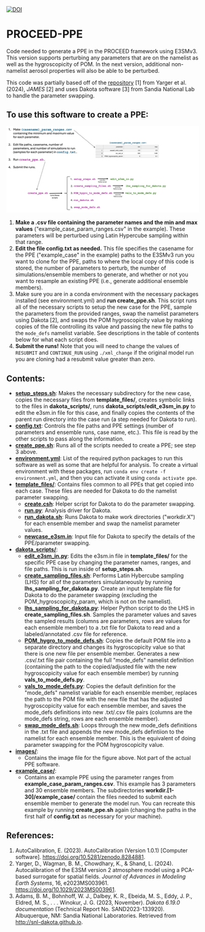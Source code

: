 [![DOI](https://zenodo.org/badge/DOI/10.5281/zenodo.13887194.svg)](https://doi.org/10.5281/zenodo.13887194)

# PROCEED-PPE
Code needed to generate a PPE in the PROCEED framework using E3SMv3. This version supports perturbing any parameters that are on the namelist as well as the hygroscopicity of POM. In the next version, additional non-namelist aerosol properties will also be able to be perturbed. 

This code was partially based off of the [repository](https://doi.org/10.5281/zenodo.8284881) [1] from Yarger et al. (2024), _JAMES_ [2] and uses Dakota software [3] from Sandia National Lab to handle the parameter swapping.

## To use this software to create a PPE:
![figure describing the framework for v0 of this code](./images/flowchart_for_v0.png)

1. **Make a .csv file containing the parameter names and the min and max values** ("example_case_param_ranges.csv" in the example). These parameters will be perturbed using Latin Hypercube sampling within that range.
2. **Edit the file config.txt as needed.** This file specifies the casename for the PPE ("example_case" in the example) paths to the E3SMv3 run you want to clone for the PPE, paths to where the local copy of this code is stored, the number of parameters to perturb, the number of simulations/ensemble members to generate, and whether or not you want to resample an existing PPE (i.e., generate additional ensemble members).
3. Make sure you are in a conda environment with the necessary packages installed (see environment.yml) and **run create_ppe.sh**. This script runs all of the necessary scripts to setup the new case for the PPE, sample the parameters from the provided ranges, swap the namelist parameters using Dakota [2], and swaps the POM hygroscopicity value by making copies of the file controlling its value and passing the new file paths to the `mode_defs` namelist variable. See descriptions in the table of contents below for what each script does.
4. **Submit the runs!** Note that you will need to change the values of `RESUBMIT` and `CONTINUE_RUN` using `./xml_change` if the original model run you are cloning had a resubmit value greater than zero.

## Contents:
* [**setup_steps.sh**](./setup_steps.sh): Makes the necessary subdirectory for the new case, copies the necessary files from **template_files/**, creates symbolic links to the files in **dakota_scripts/**, runs **dakota_scripts/edit_e3sm_in.py** to edit the e3sm.in file for this case, and finally copies the contents of the parent run directory into the case run (a step needed for Dakota to run).
* [**config.txt**](./config.txt): Controls the file paths and PPE settings (number of parameters and ensemble runs, case name, etc.). This file is read by the other scripts to pass along the information.
* [**create_ppe.sh**](./create_ppe.sh): Runs all of the scripts needed to create a PPE; see step 3 above.
* [**environment.yml**](./environment.yml): List of the required python packages to run this software as well as some that are helpful for analysis. To create a virtual environment with these packages, run `conda env create -f environment.yml`, and then you can activate it using `conda activate ppe`.
* [**template_files/**](./template_files/): Contains files common to all PPEs that get copied into each case. These files are needed for Dakota to do the namelist parameter swapping.
  * [**create.csh**](./template_files/create.csh): Helper script for Dakota to do the parameter swapping.
  * [**run.py**](./template_files/run.py): Analysis driver for Dakota.
  * [**run_dakota.sh**](./template_files/run_dakota.sh): Runs Dakota to make work directories ("workdir.X") for each ensemble member and swap the namelist parameter values.
  * [**newcase_e3sm.in**](./template_files/newcase_e3sm.in): Input file for Dakota to specify the details of the PPE/parameter swapping.
* [**dakota_scripts/**](./dakota_scripts/):
  * [**edit_e3sm_in.py**](./dakota_scripts/edit_e3sm_in.py): Edits the e3sm.in file in **template_files/** for the specific PPE case by changing the parameter names, ranges, and file paths. This is run inside of **setup_steps.sh**.
  * [**create_sampling_files.sh**](./dakota_scripts/create_sampling_files.sh/): Performs Latin Hybercube sampling (LHS) for all of the parameters simulataneously by running **lhs_sampling_for_dakota.py**. Create an input template file for Dakota to do the parameter swapping (excluding the POM_hygroscopicity_param, which is not on the namelist).
  * [**lhs_sampling_for_dakota.py**](./dakota_scripts/lhs_sampling_for_dakota.py/): Helper Python script to do the LHS in **create_sampling_files.sh**. Samples the parameter values and saves the sampled results (columns are parameters, rows are values for each ensemble member) to a .txt file for Dakota to read and a labeled/annotated .csv file for reference.
  * [**POM_hygro_to_mode_defs.sh**](./dakota_scripts/POM_hygro_to_mode_defs.sh): Copies the default POM file into a separate directory and changes its hygroscopicity value so that there is one new file per ensemble member. Generates a new .csv/.txt file pair containing the full "mode_defs" namelist definition (containing the path to the copied/adjusted file with the new hygroscopicity value for each ensemble member) by running **vals_to_mode_defs.py**.
  * [**vals_to_mode_defs.py**](./dakota_scripts/vals_to_mode_defs.py): Copies the default definition for the "mode_defs" namelist variable for each ensemble member, replaces the path to the POM file with the new file that has the adjusted hygroscopicity value for each ensemble member, and saves the mode_defs definitions into new .txt/.csv file pairs (columns are the mode_defs string, rows are each ensemble member).
  * [**swap_mode_defs.sh**](./dakota_scripts/swap_mode_defs.sh): Loops through the new mode_defs definitions in the .txt file and appends the new mode_defs defintiion to the namelist for each ensemble member. This is the equivalent of doing parameter swapping for the POM hygroscopicity value.
* [**images/**](./images/):
  * Contains the image file for the figure above. Not part of the actual PPE software.
* [**example_case/**](./example_case/):
  * Contains an example PPE using the parameter ranges from **example_case_param_ranges.csv**. This example has 3 parameters and 30 ensemble members. The subdirectories **workdir.[1-30]/example_case/** contain the files needed to submit each ensemble member to generate the model run. You can recreate this example by running **create_ppe.sh** again (changing the paths in the first half of **config.txt** as necessary for your machine).

## References:
1. AutoCalibration, E. (2023). AutoCalibration (Version 1.0.1) [Computer software]. https://doi.org/10.5281/zenodo.8284881.
2. Yarger, D., Wagman, B. M., Chowdhary, K., & Shand, L. (2024). Autocalibration of the E3SM version 2 atmosphere model using a PCA-based surrogate for spatial fields. _Journal of Advances in Modeling Earth Systems_, 16, e2023MS003961. https://doi.org/10.1029/2023MS003961.
3. Adams, B. M., Bohnhoff, W. J., Dalbey, K. R., Ebeida, M. S., Eddy, J. P., Eldred, M. S., . . . Winokur, J. G. (2023, November). _Dakota 6.19.0 documentation_ (Technical Report No. SAND2023-133920). Albuquerque, NM: Sandia National Laboratories. Retrieved from http://snl-dakota.github.io.

